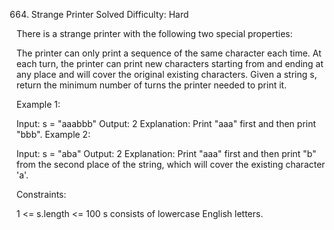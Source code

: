 664. Strange Printer
Solved
Difficulty: Hard

There is a strange printer with the following two special properties:

The printer can only print a sequence of the same character each time.
At each turn, the printer can print new characters starting from and ending at any place and will cover the original existing characters.
Given a string s, return the minimum number of turns the printer needed to print it.

 

Example 1:

Input: s = "aaabbb"
Output: 2
Explanation: Print "aaa" first and then print "bbb".
Example 2:

Input: s = "aba"
Output: 2
Explanation: Print "aaa" first and then print "b" from the second place of the string, which will cover the existing character 'a'.
 

Constraints:

1 <= s.length <= 100
s consists of lowercase English letters.
